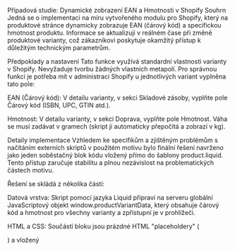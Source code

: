Případová studie: Dynamické zobrazení EAN a Hmotnosti v Shopify
Souhrn
Jedná se o implementaci na míru vytvořeného modulu pro Shopify, který na produktové stránce dynamicky zobrazuje EAN (čárový kód) a specifickou hmotnost produktu. Informace se aktualizují v reálném čase při změně produktové varianty, což zákazníkovi poskytuje okamžitý přístup k důležitým technickým parametrům.

Předpoklady a nastavení
Tato funkce využívá standardní vlastnosti varianty v Shopify. Nevyžaduje tvorbu žádných vlastních metapolí. Pro správnou funkci je potřeba mít v administraci Shopify u jednotlivých variant vyplněna tato pole:

EAN (Čárový kód): V detailu varianty, v sekci Skladové zásoby, vyplňte pole Čárový kód (ISBN, UPC, GTIN atd.).

Hmotnost: V detailu varianty, v sekci Doprava, vyplňte pole Hmotnost. Váha se musí zadávat v gramech (skript ji automaticky přepočítá a zobrazí v kg).

Detaily implementace
Vzhledem ke specifikům a zjištěným problémům s načítáním externích skriptů v použitém motivu bylo finální řešení navrženo jako jeden soběstačný blok kódu vložený přímo do šablony product.liquid. Tento přístup zaručuje stabilitu a plnou nezávislost na problematických částech motivu.

Řešení se skládá z několika částí:

Datová vrstva: Skript pomocí jazyka Liquid připraví na serveru globální JavaScriptový objekt window.productVariantData, který obsahuje čárový kód a hmotnost pro všechny varianty a zpřístupní je v prohlížeči.

HTML a CSS: Součástí bloku jsou prázdné HTML "placeholdery" (<div class="product-details-extra">) a vložený <style> tag, který definuje kompletní vzhled a zarovnání těchto prvků.

Logika: Izolovaný JavaScriptový skript čeká na načtení stránky (DOMContentLoaded), poté naslouchá na standardní událost 'change' na formuláři. Po změně varianty spustí funkci, která z připravených dat vybere správné hodnoty, naformátuje je a dynamicky je vloží do připravených HTML prvků.

Použití
Pro aktivaci funkce u produktu stačí v administraci Shopify vyplnit u jeho variant pole "Čárový kód" a/nebo "Hmotnost". Pokud pole pro danou variantu není vyplněno, příslušný řádek se na stránce automaticky nezobrazí, což zajišťuje plnou flexibilitu.